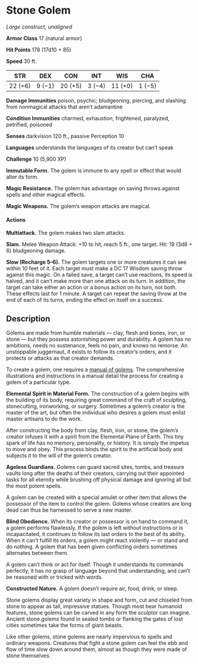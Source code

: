 # Stone Golem
*Large construct, unaligned*

**Armor Class** 17 (natural armor)

**Hit Points** 178 (17d10 + 85)

**Speed** 30 ft.

**STR**|**DEX**|**CON**|**INT**|**WIS**|**CHA**
-------|-------|-------|-------|-------|-------
22 (+6)| 9 (−1)|20 (+5)| 3 (−4)|11 (+0)| 1 (−5)

**Damage Immunities** poison, psychic; bludgeoning, piercing, and slashing from nonmagical attacks that aren’t adamantine

**Condition Immunities** charmed, exhaustion, frightened, paralyzed, petrified, poisoned

**Senses** darkvision 120 ft., passive Perception 10

**Languages** understands the languages of its creator but can’t speak

**Challenge** 10 (5,900 XP)

**Immutable Form.** The golem is immune to any spell or effect that would alter its form.

**Magic Resistance.** The golem has advantage on saving throws against spells and other magical effects.

**Magic Weapons.** The golem’s weapon attacks are magical.

#### Actions
**Multiattack.** The golem makes two slam attacks.

**Slam.** Melee Weapon Attack: +10 to hit, reach 5 ft., one target. Hit: 19 (3d8 + 6) bludgeoning damage.

**Slow (Recharge 5–6).** The golem targets one or more creatures it can see within 10 feet of it. Each target must make a DC 17 Wisdom saving throw against this magic. On a failed save, a target can’t use reactions, its speed is halved, and it can’t make more than one attack on its turn. In addition, the target can take either an action or a bonus action on its turn, not both. These effects last for 1 minute. A target can repeat the saving throw at the end of each of its turns, ending the effect on itself on a success.

## Description
Golems are made from humble materials — clay, flesh and bones, iron, or stone — but they possess astonishing power and durability. A golem has no ambitions, needs no sustenance, feels no pain, and knows no remorse. An unstoppable juggernaut, it exists to follow its creator’s orders, and it protects or attacks as that creator demands.

To create a golem, one requires a [manual of golems](/Magic/Items/manual-of-golems.md). The comprehensive illustrations and instructions in a manual detail the process for creating a golem of a particular type.

**Elemental Spirit in Material Form.** The construction of a golem begins with the building of its body, requiring great command of the craft of sculpting, stonecutting, ironworking, or surgery. Sometimes a golem’s creator is the master of the art, but often the individual who desires a golem must enlist master artisans to do the work.

After constructing the body from clay, flesh, iron, or stone, the golem’s creator infuses it with a spirit from the Elemental Plane of Earth. This tiny spark of life has no memory, personality, or history. It is simply the impetus to move and obey. This process binds the spirit to the artificial body and subjects it to the will of the golem’s creator.

**Ageless Guardians.** Golems can guard sacred sites, tombs, and treasure vaults long after the deaths of their creators, carrying out their appointed tasks for all eternity while brushing off physical damage and ignoring all but the most potent spells.

A golem can be created with a special amulet or other item that allows the possessor of the item to control the golem. Golems whose creators are long dead can thus be harnessed to serve a new master.

**Blind Obedience.** When its creator or possessor is on hand to command it, a golem performs flawlessly. If the golem is left without instructions or is incapacitated, it continues to follow its last orders to the best of its ability. When it can’t fulfill its orders, a golem might react violently — or stand and do nothing. A golem that has been given conflicting orders sometimes alternates between them.

A golem can’t think or act for itself. Though it understands its commands perfectly, it has no grasp of language beyond that understanding, and can’t be reasoned with or tricked with words.

**Constructed Nature.** A golem doesn’t require air, food, drink, or sleep.

Stone golems display great variety in shape and form, cut and chiseled from stone to appear as tall, impressive statues. Though most bear humanoid features, stone golems can be carved in any form the sculptor can imagine. Ancient stone golems found in sealed tombs or flanking the gates of lost cities sometimes take the forms of giant beasts.

Like other golems, stone golems are nearly impervious to spells and ordinary weapons. Creatures that fight a stone golem can feel the ebb and flow of time slow down around them, almost as though they were made of stone themselves.
